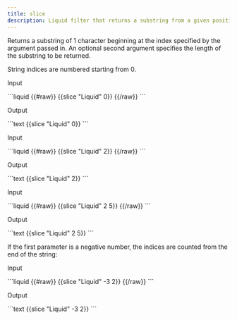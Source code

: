 ```yaml
---
title: slice
description: Liquid filter that returns a substring from a given position in a string.
---
```


Returns a substring of 1 character beginning at the index specified by the argument passed in. An optional second argument specifies the length of the substring to be returned.

String indices are numbered starting from 0.

<p class="code-label">Input</p>
```liquid
{{#raw}}
{{slice "Liquid" 0}}
{{/raw}}
```

<p class="code-label">Output</p>
```text
{{slice "Liquid" 0}}
```

<p class="code-label">Input</p>
```liquid
{{#raw}}
{{slice "Liquid" 2}}
{{/raw}}
```

<p class="code-label">Output</p>
```text
{{slice "Liquid" 2}}
```

<p class="code-label">Input</p>
```liquid
{{#raw}}
{{slice "Liquid" 2 5}}
{{/raw}}
```

<p class="code-label">Output</p>
```text
{{slice "Liquid" 2 5}}
```

If the first parameter is a negative number, the indices are counted from the end of the string:

<p class="code-label">Input</p>
```liquid
{{#raw}}
{{slice "Liquid" -3 2}}
{{/raw}}
```

<p class="code-label">Output</p>
```text
{{slice "Liquid" -3 2}}
```
